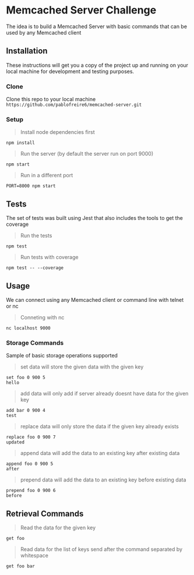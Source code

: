 # Memcached Server Challenge
The idea is to build a Memcached Server with basic commands that can be used by any Memcached client

## Installation
These instructions will get you a copy of the project up and running on your local machine for development and testing purposes.

### Clone
Clone this repo to your local machine `https://github.com/pablofreire6/memcached-server.git`

### Setup
> Install node dependencies first
```
npm install
```

> Run the server (by default the server run on port 9000)
```
npm start
```
> Run in a different port
```
PORT=8000 npm start
```

## Tests
The set of tests was built using Jest that also includes the tools to get the coverage

> Run the tests
```
npm test
```

> Run tests with coverage
```
npm test -- --coverage
```

## Usage
We can connect using any Memcached client or command line with telnet or nc

> Conneting with nc
```
nc localhost 9000
```

### Storage Commands
Sample of basic storage operations supported

> set data will store the given data with the given key
```
set foo 0 900 5
hello

```

> add data will only add if server already doesnt have data for the given key
```
add bar 0 900 4
test

```

> replace data will only store the data if the given key already exists
```
replace foo 0 900 7
updated

```

> append data will add the data to an existing key after existing data
```
append foo 0 900 5
after

```

> prepend data will add the data to an existing key before existing data
```
prepend foo 0 900 6
before

```

## Retrieval Commands
> Read the data for the given key
```
get foo
```

> Read data for the list of keys send after the command separated by whitespace
```
get foo bar
```
